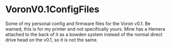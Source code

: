 # VoronV0.1ConfigFiles
Some of my personal config and firmware files for the Voron v0.1. Be warned, this is for my printer and not specifically yours. Mine has a Hemera attached to the back of it as a bowden system instead of the normal direct drive head on the v0.1, so it is not the same.
